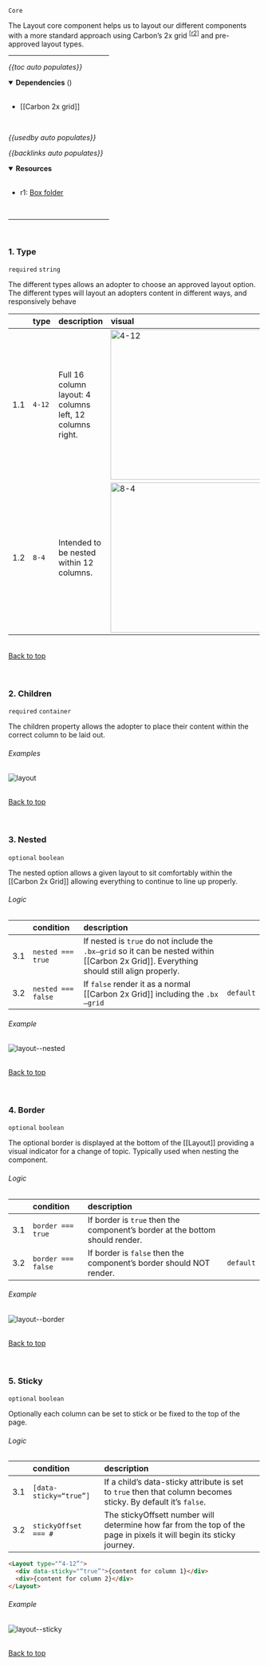 `Core` <!-- category start --><!-- category end -->

The Layout core component helps us to layout our different components with a
more standard approach using Carbon’s 2x grid <sup>[[r2](#resources)]</sup> and
pre-approved layout types.

<hr width="40%" />

<!-- toc start open="true" depthStart="3" depthEnd="5" -->

_{{toc auto populates}}_

<!-- toc end -->

<details open="true">
  <summary><strong>Dependencies</strong> (<!-- dependencyCount start --><!-- dependencyCount end -->)</summary><br />

- [[Carbon 2x grid]]

<br />
</details>

<!-- usedby start -->

_{{usedby auto populates}}_

<!-- usedby end -->

<!-- backlinks start -->

_{{backlinks auto populates}}_

<!-- backlinks end -->

<a name="resources"></a>

<details open="true">
  <summary><strong>Resources</strong></summary><br />

- r1: [Box folder](https://ibm.ent.box.com/folder/109669699777)

<br />
</details>

<hr width="40%" />

<br />

### 1. Type

`required` `string`

The different types allows an adopter to choose an approved layout option. The
different types will layout an adopters content in different ways, and
responsively behave

|     | type   | description                                              | visual                                                                                                                                                                                                                                                                         |
| :-- | :----- | :------------------------------------------------------- | :----------------------------------------------------------------------------------------------------------------------------------------------------------------------------------------------------------------------------------------------------------------------------- |
| 1.1 | `4-12` | Full 16 column layout: 4 columns left, 12 columns right. | <a href="https://user-images.githubusercontent.com/3793636/121963487-c9ef6b00-cd2f-11eb-9845-8f8a17bb44d1.png" target="_blank"><img src="https://user-images.githubusercontent.com/3793636/121963487-c9ef6b00-cd2f-11eb-9845-8f8a17bb44d1.png" alt="4-12" width="300px" /></a> |
| 1.2 | `8-4`  | Intended to be nested within 12 columns.                 | <a href="https://user-images.githubusercontent.com/3793636/121963489-ca880180-cd2f-11eb-9ba3-ee893e03d820.png" target="_blank"><img src="https://user-images.githubusercontent.com/3793636/121963489-ca880180-cd2f-11eb-9ba3-ee893e03d820.png" alt="8-4" width="300px" /></a>  |

<br />[Back to top](#wiki-wrapper)<br /><br /><br />

### 2. Children

`required` `container`

The children property allows the adopter to place their content within the
correct column to be laid out.

###### Examples

![layout](https://user-images.githubusercontent.com/3793636/122071996-d372e480-cdbc-11eb-8242-38eaee8d583f.gif)

<br />[Back to top](#wiki-wrapper)<br /><br /><br />

### 3. Nested

`optional` `boolean`

The nested option allows a given layout to sit comfortably within the
[[Carbon 2x Grid]] allowing everything to continue to line up properly.

###### Logic

|     | condition          | description                                                                                                                              |           |
| :-- | :----------------- | :--------------------------------------------------------------------------------------------------------------------------------------- | :-------- |
| 3.1 | `nested === true`  | If nested is `true` do not include the `.bx—grid` so it can be nested within [[Carbon 2x Grid]]. Everything should still align properly. |           |
| 3.2 | `nested === false` | If `false` render it as a normal [[Carbon 2x Grid]] including the `.bx—grid`                                                             | `default` |

###### Example

![layout--nested](https://user-images.githubusercontent.com/3793636/122094807-2e630680-cdd2-11eb-898d-9bb8c9301b1d.gif)

<br />[Back to top](#wiki-wrapper)<br /><br /><br />

### 4. Border

`optional` `boolean`

The optional border is displayed at the bottom of the [[Layout]] providing a
visual indicator for a change of topic. Typically used when nesting the
component.

###### Logic

|     | condition          | description                                                                  |           |
| :-- | :----------------- | :--------------------------------------------------------------------------- | :-------- |
| 3.1 | `border === true`  | If border is `true` then the component’s border at the bottom should render. |           |
| 3.2 | `border === false` | If border is `false` then the component’s border should NOT render.          | `default` |

###### Example

![layout--border](https://user-images.githubusercontent.com/3793636/122085889-c956e300-cdc8-11eb-8bc5-6d493aefd89d.gif)

<br />[Back to top](#wiki-wrapper)<br /><br /><br />

### 5. Sticky

`optional` `boolean`

Optionally each column can be set to stick or be fixed to the top of the page.

###### Logic

|     | condition              | description                                                                                                          |     |
| :-- | :--------------------- | :------------------------------------------------------------------------------------------------------------------- | :-- |
| 3.1 | `[data-sticky=“true”]` | If a child’s data-sticky attribute is set to `true` then that column becomes sticky. By default it’s `false`.        |     |
| 3.2 | `stickyOffset === #`   | The stickyOffsett number will determine how far from the top of the page in pixels it will begin its sticky journey. |

```html
<Layout type="“4-12”">
  <div data-sticky="“true”">{content for column 1}</div>
  <div>{content for column 2}</div>
</Layout>
```

###### Example

![layout--sticky](https://user-images.githubusercontent.com/3793636/122078202-07043d80-cdc2-11eb-9d30-da25f952c7e3.gif)

<br />[Back to top](#wiki-wrapper)<br /><br /><br />
